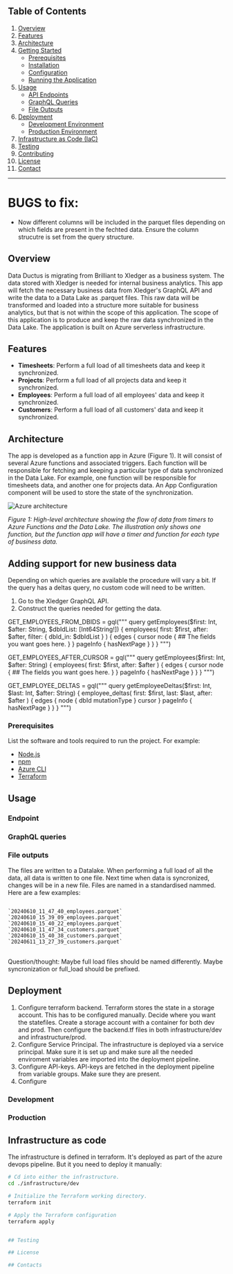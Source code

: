 ## Table of Contents

1. [Overview](#overview)
2. [Features](#features)
3. [Architecture](#architecture)
4. [Getting Started](#getting-started)
    - [Prerequisites](#prerequisites)
    - [Installation](#installation)
    - [Configuration](#configuration)
    - [Running the Application](#running-the-application)
5. [Usage](#usage)
    - [API Endpoints](#api-endpoints)
    - [GraphQL Queries](#graphql-queries)
    - [File Outputs](#file-outputs)
6. [Deployment](#deployment)
    - [Development Environment](#development-environment)
    - [Production Environment](#production-environment)
7. [Infrastructure as Code (IaC)](#infrastructure-as-code-iac)
8. [Testing](#testing)
9. [Contributing](#contributing)
10. [License](#license)
11. [Contact](#contact)

---
# BUGS to fix:
- Now different columns will be included in the parquet files depending on which fields are present in the fechted data. Ensure the column strucutre is set from the query structure.

## Overview

Data Ductus is migrating from Brilliant to Xledger as a business system. The data stored with Xledger is needed for internal business analytics. This app will fetch the necessary business data from Xledger's GraphQL API and write the data to a Data Lake as .parquet files. This raw data will be transformed and loaded into a structure more suitable for business analytics, but that is not within the scope of this application. The scope of this application is to produce and keep the raw data synchronized in the Data Lake. The application is built on Azure serverless infrastructure.

## Features

- **Timesheets**: Perform a full load of all timesheets data and keep it synchronized.
- **Projects**: Perform a full load of all projects data and keep it synchronized.
- **Employees**: Perform a full load of all employees' data and keep it synchronized.
- **Customers**: Perform a full load of all customers' data and keep it synchronized.

## Architecture

The app is developed as a function app in Azure (Figure 1). It will consist of several Azure functions and associated triggers. Each function will be responsible for fetching and keeping a particular type of data synchronized in the Data Lake. For example, one function will be responsible for timesheets data, and another one for projects data. An App Configuration component will be used to store the state of the synchronization.

![Azure architecture](https://dev.azure.com/dataductusddbi/ddbi/_apis/git/repositories/xledger/items?path=/architecture/azure_architecture.png&api-version=6.0&resolveLfs=true)

*Figure 1: High-level architecture showing the flow of data from timers to Azure Functions and the Data Lake. The illustration only shows one function, but the function app will have a timer and function for each type of business data.*

## Adding support for new business data
Depending on which queries are available the procedure will vary a bit. If the query has a deltas query, no custom code will need to be written.

1. Go to the Xledger GraphQL API.
2. Construct the queries needed for getting the data.

GET_EMPLOYEES_FROM_DBIDS = gql("""
    query getEmployees($first: Int, $after: String, $dbIdList: [Int64String!]) {
        employees(
            first: $first,
            after: $after, 
            filter: { 
                dbId_in: $dbIdList
            }
        ) {
            edges {
                cursor
                node {
                    ## The fields you want goes here.
                }
            }
            pageInfo {
                hasNextPage
            }
        }
    }
""")

GET_EMPLOYEES_AFTER_CURSOR = gql("""
    query getEmployees($first: Int, $after: String) {
        employees(
            first: $first,
            after: $after
        ) {
            edges {
                cursor
                node {
                    ## The fields you want goes here.
                }
            }
            pageInfo {
                hasNextPage
            }
        }
    }
""")

GET_EMPLOYEE_DELTAS = gql("""
    query getEmployeeDeltas($first: Int, $last: Int, $after: String) {
        employee_deltas(
            first: $first,
            last: $last,
            after: $after
        ) {
            edges {
                node {
                    dbId
                    mutationType
                }
                cursor
            }
            pageInfo {
                hasNextPage
            }
        }
    }
""")

### Prerequisites

List the software and tools required to run the project. For example:

- [Node.js](https://nodejs.org/)
- [npm](https://www.npmjs.com/)
- [Azure CLI](https://docs.microsoft.com/en-us/cli/azure/install-azure-cli)
- [Terraform](https://www.terraform.io/)



## Usage

### Endpoint

### GraphQL queries

### File outputs
The files are written to a Datalake. When performing a full load of all the data, all data is written to one file. Next time when data is syncronized, changes will be in a new file. Files are named in a standardised nammed. Here are a few examples:
<pre>
<code>
`20240610_11_47_40_employees.parquet`
`20240610_15_39_09_employees.parquet`
`20240610_15_40_22_employees.parquet`
`20240610_11_47_34_customers.parquet`
`20240610_15_40_38_customers.parquet`
`20240611_13_27_39_customers.parquet`
</code>
</pre>

Question/thought: Maybe full load files should be named differently. Maybe syncronization or full_load should be prefixed.

## Deployment
1. Configure terraform backend.
Terraform stores the state in a storage account. This has to be configured manually. Decide where you want the statefiles. Create a storage account with a container for both dev and prod. Then configure the backend.tf files in both infrastructure/dev and infrastructure/prod.
2. Configure Service Principal.
The infrastructure is deployed via a service principal. Make sure it is set up and make sure all the needed enviroment variables are imported into the deployment pipeline.
3. Configure API-keys.
API-keys are fetched in the deployment pipeline from variable groups. Make sure they are present.
4. Configure 
    


### Development

### Production

## Infrastructure as code
The infrastructure is defined in terraform. It's deployed as part of the azure devops pipeline. But it you need to deploy it manually:

```bash
# Cd into either the infrastructure.
cd ./infrastructure/dev

# Initialize the Terraform working directory.
terraform init

# Apply the Terraform configuration
terraform apply


## Testing

## License

## Contacts
